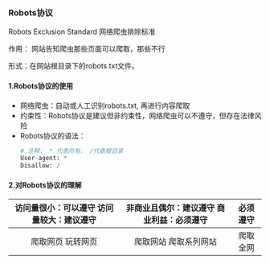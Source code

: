 ### Robots协议

Robots Exclusion Standard 网络爬虫排除标准

作用： 网站告知爬虫那些页面可以爬取，那些不行

形式：在网站根目录下的robots.txt文件。

#### 1.Robots协议的使用
- 网络爬虫：自动或人工识别robots.txt, 再进行内容爬取
- 约束性：Robots协议是建议但非约束性，网络爬虫可以不遵守，但存在法律风险
- Robots协议的语法：
  ```python
  # 注释， * 代表所有， /代表根目录
  User-agent: *
  Disallow: /
  ```
#### 2.对Robots协议的理解

| 访问量很小：可以遵守   访问量较大：建议遵守 | 非商业且偶尔：建议遵守   商业利益：必须遵守 | 必须遵守 |
| :---------------------: | :---------------------: | :--: |
|        爬取网页 玩转网页        |       爬取网站 爬取系列网站       | 爬取全网 |
